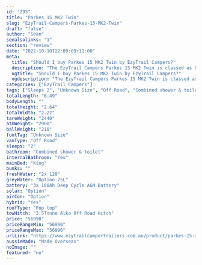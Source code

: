 ```yaml
---
id: "295"
title: "Parkes 15 MK2 Twin"
slug: "EzyTrail-Campers-Parkes-15-MK2-Twin"
draft: "false"
author: "Sean"
seealsolinks: "1"
section: "review"
date: "2022-10-10T22:00:09+11:00"
meta:
  title: "Should I buy Parkes 15 MK2 Twin by EzyTrail Campers?"
  description: "The EzyTrail Campers Parkes 15 MK2 Twin is classed as Off Road, and sleeps 2 people. It is Made Overseas and comes in at Unknown Size. It generally has Combined shower & toilet."
  ogtitle: "Should I buy Parkes 15 MK2 Twin by EzyTrail Campers?"
  ogdescription: "The EzyTrail Campers Parkes 15 MK2 Twin is classed as Off Road, and sleeps 2 people. It is Made Overseas and comes in at Unknown Size. It generally has Combined shower & toilet."
categories: ["EzyTrail Campers"]
tags: ["Sleeps 2", "Unknown Size", "Off Road", "Combined shower & toilet", "Pop top", "50 - 60k", "Made Overseas"]
totalLength: "6.49"
bodyLength: ""
totalHeight: "2.64"
totalWidth: "2.22"
tareWeight: "2440"
atmWeight: "2900"
ballWeight: "210"
footTag: "Unknown Size"
vanType: "Off Road"
sleeps: "2"
bathroom: "Combined shower & toilet"
internalBathroom: "Yes"
mainBed: "King"
bunks: ""
freshWater: "2x 120"
greyWater: "Option 75L"
battery: "3x 100Ah Deep Cycle AGM Battery"
solar: "Option"
airCon: "Option"
hybrid: "Yes"
roofType: "Pop top"
towHitch: "3.5Tonne Alko Off Road Hitch"
price: "56990"
priceRangeMin: "56990"
priceRangeMax: "56990"
urlLink: "https://www.ezytrailcampertrailers.com.au/product/parkes-15-mk2-twin/"
aussieMade: "Made Overseas"
noImage: ""
featured: "no"
---
```

